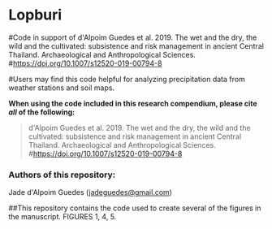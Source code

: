 # Lopburi
#Code in support of d'Alpoim Guedes et al. 2019. The wet and the dry, the wild and the cultivated: subsistence and risk management in ancient Central Thailand. Archaeological and Anthropological Sciences.
#https://doi.org/10.1007/s12520-019-00794-8

#Users may find this code helpful for analyzing precipitation data from weather stations and soil maps. 

**When using the code included in this research compendium, please cite *all* of the following:**

>d'Alpoim Guedes et al. 2019. The wet and the dry, the wild and the cultivated: subsistence and risk management in ancient Central Thailand. Archaeological and Anthropological Sciences.
#https://doi.org/10.1007/s12520-019-00794-8

### Authors  of this repository:
Jade d'Alpoim Guedes ([jadeguedes@gmail.com](mailto:jadeguedes@gmail.com))

##This repository contains the code used to create several of the figures in the manuscript. FIGURES 1, 4, 5.
